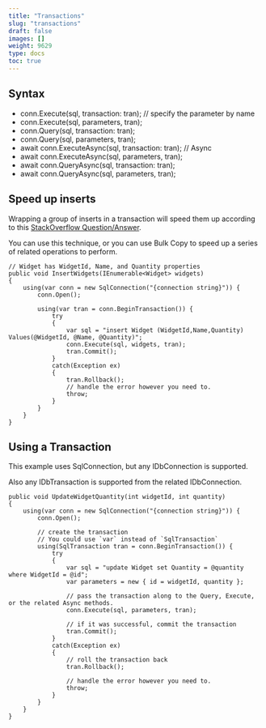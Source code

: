 ```yaml
---
title: "Transactions"
slug: "transactions"
draft: false
images: []
weight: 9629
type: docs
toc: true
---
```


## Syntax
 - conn.Execute(sql, transaction: tran);  // specify the parameter by name
 - conn.Execute(sql, parameters, tran);
 - conn.Query(sql, transaction: tran);
 - conn.Query(sql, parameters, tran);
 - await conn.ExecuteAsync(sql, transaction: tran); // Async
 - await conn.ExecuteAsync(sql, parameters, tran);
 - await conn.QueryAsync(sql, transaction: tran);
 - await conn.QueryAsync(sql, parameters, tran);

## Speed up inserts
Wrapping a group of inserts in a transaction will speed them up according to this [StackOverflow Question/Answer](http://stackoverflow.com/questions/10689779/bulk-inserts-taking-longer-than-expected-using-dapper).

You can use this technique, or you can use Bulk Copy to speed up a series of related operations to perform.


    // Widget has WidgetId, Name, and Quantity properties
    public void InsertWidgets(IEnumerable<Widget> widgets)
    {
        using(var conn = new SqlConnection("{connection string}")) {
            conn.Open();
    
            using(var tran = conn.BeginTransaction()) {
                try
                {
                    var sql = "insert Widget (WidgetId,Name,Quantity) Values(@WidgetId, @Name, @Quantity)";
                    conn.Execute(sql, widgets, tran);
                    tran.Commit();
                }
                catch(Exception ex)
                {
                    tran.Rollback();
                    // handle the error however you need to.
                    throw;
                }
            }
        }   
    }

## Using a Transaction
This example uses SqlConnection, but any IDbConnection is supported.

Also any IDbTransaction is supported from the related IDbConnection.

    public void UpdateWidgetQuantity(int widgetId, int quantity)
    {
        using(var conn = new SqlConnection("{connection string}")) {
            conn.Open();
    
            // create the transaction
            // You could use `var` instead of `SqlTransaction`
            using(SqlTransaction tran = conn.BeginTransaction()) {
                try
                {
                    var sql = "update Widget set Quantity = @quantity where WidgetId = @id";
                    var parameters = new { id = widgetId, quantity };
    
                    // pass the transaction along to the Query, Execute, or the related Async methods.
                    conn.Execute(sql, parameters, tran);
    
                    // if it was successful, commit the transaction
                    tran.Commit();
                }
                catch(Exception ex)
                {
                    // roll the transaction back
                    tran.Rollback();
    
                    // handle the error however you need to.
                    throw;
                }
            }
        }   
    }

